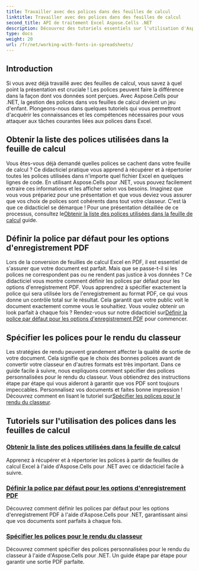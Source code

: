 ```yaml
---
title: Travailler avec des polices dans des feuilles de calcul
linktitle: Travailler avec des polices dans des feuilles de calcul
second_title: API de traitement Excel Aspose.Cells .NET
description: Découvrez des tutoriels essentiels sur l'utilisation d'Aspose.Cells pour .NET, en mettant l'accent sur la gestion des polices dans les feuilles de calcul et en garantissant une présentation optimale des documents.
type: docs
weight: 20
url: /fr/net/working-with-fonts-in-spreadsheets/
---
```

## Introduction

Si vous avez déjà travaillé avec des feuilles de calcul, vous savez à quel point la présentation est cruciale ! Les polices peuvent faire la différence dans la façon dont vos données sont perçues. Avec Aspose.Cells pour .NET, la gestion des polices dans vos feuilles de calcul devient un jeu d'enfant. Plongeons-nous dans quelques tutoriels qui vous permettront d'acquérir les connaissances et les compétences nécessaires pour vous attaquer aux tâches courantes liées aux polices dans Excel.

## Obtenir la liste des polices utilisées dans la feuille de calcul

 Vous êtes-vous déjà demandé quelles polices se cachent dans votre feuille de calcul ? Ce didacticiel pratique vous apprend à récupérer et à répertorier toutes les polices utilisées dans n'importe quel fichier Excel en quelques lignes de code. En utilisant Aspose.Cells pour .NET, vous pouvez facilement extraire ces informations et les afficher selon vos besoins. Imaginez que vous vous prépariez pour une présentation et que vous deviez vous assurer que vos choix de polices sont cohérents dans tout votre classeur. C'est là que ce didacticiel se démarque ! Pour une présentation détaillée de ce processus, consultez le[Obtenir la liste des polices utilisées dans la feuille de calcul](./get-list-of-fonts-used-in-spreadsheet/) guide.

## Définir la police par défaut pour les options d'enregistrement PDF

Lors de la conversion de feuilles de calcul Excel en PDF, il est essentiel de s'assurer que votre document est parfait. Mais que se passe-t-il si les polices ne correspondent pas ou ne rendent pas justice à vos données ? Ce didacticiel vous montre comment définir les polices par défaut pour les options d'enregistrement PDF. Vous apprendrez à spécifier exactement la police qui sera utilisée lors de l'enregistrement au format PDF, ce qui vous donne un contrôle total sur le résultat. Cela garantit que votre public voit le document exactement comme vous le souhaitiez. Vous voulez obtenir un look parfait à chaque fois ? Rendez-vous sur notre didacticiel sur[Définir la police par défaut pour les options d'enregistrement PDF](./set-default-font-for-pdf-save-options/) pour commencer.

## Spécifier les polices pour le rendu du classeur

Les stratégies de rendu peuvent grandement affecter la qualité de sortie de votre document. Cela signifie que le choix des bonnes polices avant de convertir votre classeur en d'autres formats est très important. Dans ce guide facile à suivre, nous expliquons comment spécifier des polices personnalisées pour le rendu du classeur. Vous obtiendrez des instructions étape par étape qui vous aideront à garantir que vos PDF sont toujours impeccables. Personnalisez vos documents et faites bonne impression ! Découvrez comment en lisant le tutoriel sur[Spécifier les polices pour le rendu du classeur](./specify-fonts-for-workbook-rendering/).

## Tutoriels sur l'utilisation des polices dans les feuilles de calcul
### [Obtenir la liste des polices utilisées dans la feuille de calcul](./get-list-of-fonts-used-in-spreadsheet/)
Apprenez à récupérer et à répertorier les polices à partir de feuilles de calcul Excel à l'aide d'Aspose.Cells pour .NET avec ce didacticiel facile à suivre.
### [Définir la police par défaut pour les options d'enregistrement PDF](./set-default-font-for-pdf-save-options/)
Découvrez comment définir les polices par défaut pour les options d'enregistrement PDF à l'aide d'Aspose.Cells pour .NET, garantissant ainsi que vos documents sont parfaits à chaque fois.
### [Spécifier les polices pour le rendu du classeur](./specify-fonts-for-workbook-rendering/)
Découvrez comment spécifier des polices personnalisées pour le rendu du classeur à l'aide d'Aspose.Cells pour .NET. Un guide étape par étape pour garantir une sortie PDF parfaite.